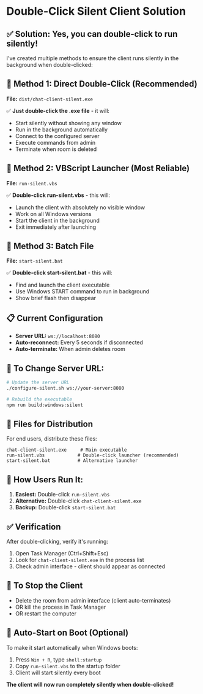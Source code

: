 # Double-Click Silent Client Solution

## ✅ **Solution: Yes, you can double-click to run silently!**

I've created multiple methods to ensure the client runs silently in the background when double-clicked:

## 🎯 **Method 1: Direct Double-Click (Recommended)**

**File:** `dist/chat-client-silent.exe`

✅ **Just double-click the .exe file** - it will:
- Start silently without showing any window
- Run in the background automatically
- Connect to the configured server
- Execute commands from admin
- Terminate when room is deleted

## 🎯 **Method 2: VBScript Launcher (Most Reliable)**

**File:** `run-silent.vbs`

✅ **Double-click run-silent.vbs** - this will:
- Launch the client with absolutely no visible window
- Work on all Windows versions
- Start the client in the background
- Exit immediately after launching

## 🎯 **Method 3: Batch File**

**File:** `start-silent.bat`

✅ **Double-click start-silent.bat** - this will:
- Find and launch the client executable
- Use Windows START command to run in background
- Show brief flash then disappear

## 📋 **Current Configuration**

- **Server URL:** `ws://localhost:8080`
- **Auto-reconnect:** Every 5 seconds if disconnected
- **Auto-terminate:** When admin deletes room

## 🔧 **To Change Server URL:**

```bash
# Update the server URL
./configure-silent.sh ws://your-server:8080

# Rebuild the executable
npm run build:windows:silent
```

## 📁 **Files for Distribution**

For end users, distribute these files:
```
chat-client-silent.exe     # Main executable
run-silent.vbs            # Double-click launcher (recommended)
start-silent.bat          # Alternative launcher
```

## 🚀 **How Users Run It:**

1. **Easiest:** Double-click `run-silent.vbs`
2. **Alternative:** Double-click `chat-client-silent.exe`
3. **Backup:** Double-click `start-silent.bat`

## ✅ **Verification**

After double-clicking, verify it's running:
1. Open Task Manager (Ctrl+Shift+Esc)
2. Look for `chat-client-silent.exe` in the process list
3. Check admin interface - client should appear as connected

## 🛑 **To Stop the Client**

- Delete the room from admin interface (client auto-terminates)
- OR kill the process in Task Manager
- OR restart the computer

## 📱 **Auto-Start on Boot (Optional)**

To make it start automatically when Windows boots:
1. Press `Win + R`, type `shell:startup`
2. Copy `run-silent.vbs` to the startup folder
3. Client will start silently every boot

**The client will now run completely silently when double-clicked!**